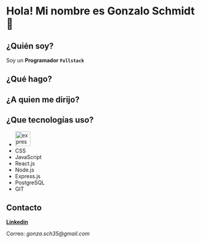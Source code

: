 # **Hola!**  Mi nombre es Gonzalo Schmidt 👋

## **¿Quién soy?**

Soy un **Programador** **`Fullstack`** 

## **¿Qué hago?**



## **¿A quien me dirijo?**


## **¿Que tecnologías uso?**

-  <img src="[https://cdn-icons-png.flaticon.com/512/919/919827.png](https://cdn-icons-png.flaticon.com/512/174/174854.png)" alt="express" width="40" height="40"/>
- CSS
- JavaScript
- React.js
- Node.js
- Express.js
- PostgreSQL
- GIT

## **Contacto**

[**Linkedin**](https://www.linkedin.com/in/gonzalo-schmidt-240903250/)

Correo: _gonza.sch35@gmail.com_
  
<!--
**Gonzasch35/Gonzasch35** is a ✨ _special_ ✨ repository because its `README.md` (this file) appears on your GitHub profile.

Here are some ideas to get you started:

- 🔭 I’m currently working on ...
- 🌱 I’m currently learning ...
- 👯 I’m looking to collaborate on ...
- 🤔 I’m looking for help with ...
- 💬 Ask me about ...
- 📫 How to reach me: ...
- 😄 Pronouns: ...
- ⚡ Fun fact: ...
-->
